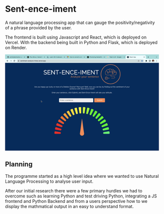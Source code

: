 # Sent-ence-iment

A natural language processing app that can gauge the positivity/negativity of a phrase provided by the user.

The frontend is built using Javascript and React, which is deployed on Vercel. With the backend being built in Python and Flask, which is deployed on Render.

![](./images/demo.gif)

## Planning

The programme started as a high level idea where we wanted to use Natural Language Processing to analyse user input.

After our initial research there were a few primary hurdles we had to overcome such as learning Python and test driving Python, integrating a JS frontend and Python Backend and from a users perspective how to we display the mathmatical output in an easy to understand format.
